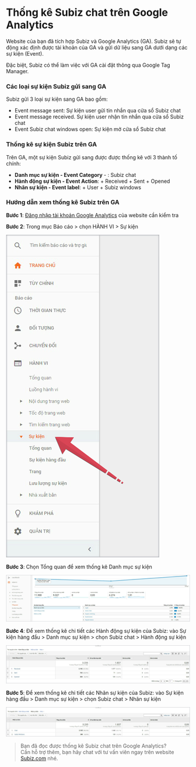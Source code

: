 # Thống kê Subiz chat trên Google Analytics

Website của bạn đã tích hợp Subiz và Google Analytics \(GA\). Subiz sẽ tự động xác định được tài khoản của GA và gửi dữ liệu sang GA dưới dạng các sự kiện \(Event\).

Đặc biệt, Subiz có thể làm việc với GA cài đặt thông qua Google Tag Manager.

### **Các loại sự kiện Subiz gửi sang GA**

Subiz gửi 3 loại sự kiện sang GA bao gồm:

* Event message sent: Sự kiện user gửi tin nhắn qua cửa sổ Subiz chat
* Event message received. Sự kiện user nhận tin nhắn qua cửa sổ Subiz chat
* Event Subiz chat windows open: Sự kiện mở cửa sổ Subiz chat

### **Thống kê sự kiện Subiz trên GA**

Trên GA, một sự kiện Subiz gửi sang được được thống kê với 3 thành tố chính:

* **Danh mục sự kiện - Event Category** - : Subiz chat
* **Hành động sự kiện - Event Action**: + Received + Sent + Opened
* **Nhãn sự kiện - Event label**: + User + Subiz windows

### Hướng dẫn xem thống kê Subiz trên GA

**Bước 1**: [Đăng nhập tài khoản Google Analytics](https://analytics.google.com/analytics/) của website cần kiểm tra 

**Bước 2**: Trong mục Báo cáo &gt; chọn HÀNH VI &gt; Sự kiện 

![Xem th&#x1ED1;ng k&#xEA; S&#x1EF1; ki&#x1EC7;n tr&#xEA;n Google Analytics](../.gitbook/assets/buoc-2.jpg)

**Bước 3**: Chọn Tổng quan để xem thống kê Danh mục sự kiện

![Xem th&#x1ED1;ng k&#xEA; Subiz chat trong Danh m&#x1EE5;c s&#x1EF1; ki&#x1EC7;n](../.gitbook/assets/buoc-2-copy.jpg)

**Bước 4**: Để xem thống kê chi tiết các Hành động sự kiện của Subiz: vào Sự kiện hàng đầu &gt; Danh mục sự kiện &gt;  chọn Subiz chat &gt; Hành động sự kiện

![Xem th&#x1ED1;ng k&#xEA; chi ti&#x1EBF;t H&#xE0;nh &#x111;&#x1ED9;ng s&#x1EF1; ki&#x1EC7;n c&#x1EE7;a Subiz](../.gitbook/assets/buoc-7-copy.jpg)

**Bước 5**: Để xem thống kê chi tiết các Nhãn sự kiện của Subiz: vào Sự kiện hàng đầu &gt; Danh mục sự kiện &gt;  chọn Subiz chat &gt;  Nhãn sự kiện

![Xem th&#x1ED1;ng k&#xEA; chi ti&#x1EBF;t Nh&#xE3;n s&#x1EF1; ki&#x1EC7;n c&#x1EE7;a Subiz](../.gitbook/assets/buoc-8-copy.jpg)

> Bạn đã đọc được thống kê Subiz chat trên Google Analytics?   
> Cần hỗ trợ thêm, bạn hãy chat với tư vấn viên ngay trên website [Subiz.com](https://subiz.com/vi/feature.html) nhé.

